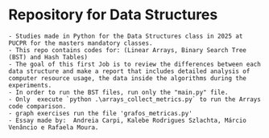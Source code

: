 # Repository for Data Structures 
    - Studies made in Python for the Data Structures class in 2025 at PUCPR for the masters mandatory classes.
    - This repo contains codes for: (Linear Arrays, Binary Search Tree (BST) and Hash Tables)
    - The goal of this first Job is to review the differences between each data structure and make a report that includes detailed analysis of computer resource usage, the data inside the algorithms during the experiments.
    - In order to run the BST files, run only the "main.py" file.
    - Only  execute `python .\arrays_collect_metrics.py` to run the Arrays code comparison. 
    - graph exercises run the file 'grafos_metricas.py'
    - Essay made by:  Andreia Carpi, Kalebe Rodrigues Szlachta, Márcio Venâncio e Rafaela Moura.
    